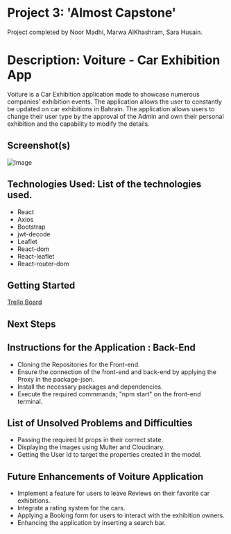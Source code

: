 # Project 3: 'Almost Capstone'
Project completed by Noor Madhi, Marwa AlKhashram, Sara Husain.

# Description: Voiture - Car Exhibition App
Voiture is a Car Exhibition application made to showcase numerous companies' exhibition events. The application allows the user to constantly be updated on car exhibitions in Bahrain. The application allows users to change their user type by the approval of the Admin and own their personal exhibition and the capability to modify the details.

## Screenshot(s)
![Image](./public/)

## Technologies Used: List of the technologies used.
- React
- Axios
- Bootstrap
- jwt-decode
- Leaflet
- React-dom
- React-leaflet
- React-router-dom

## Getting Started
[Trello Board](https://trello.com/b/ebbHDNVj/project-3)

## Next Steps

## Instructions for the Application : Back-End
- Cloning the Repositories for the Front-end.
- Ensure the connection of the front-end and back-end by applying the Proxy in the package-json.
- Install the necessary packages and dependencies. 
- Execute the required commmands; "npm start" on the front-end terminal.

## List of Unsolved Problems and Difficulties
- Passing the required Id props in their correct state.
- Displaying the images using Multer and Cloudinary.
- Getting the User Id to target the properties created in the model.

## Future Enhancements of Voiture Application
- Implement a feature for users to leave Reviews on their favorite car exhibitions.
- Integrate a rating system for the cars.
- Applying a Booking form for users to interact with the exhibition owners.
- Enhancing the application by inserting a search bar.
